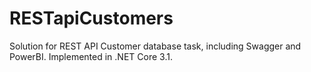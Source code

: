 # RESTapiCustomers
Solution for REST API Customer database task, including Swagger and PowerBI.
Implemented in .NET Core 3.1.
